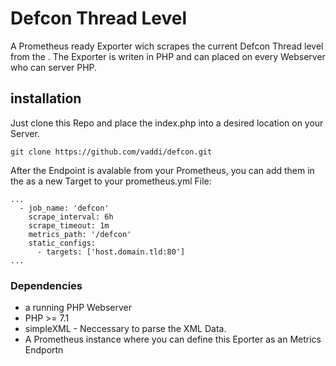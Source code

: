 # Defcon Thread Level #

A Prometheus ready Exporter wich scrapes the current Defcon Thread level from the [](https://www.mi5.gov.uk/). The Exporter is writen in PHP and can placed on every Webserver who can server PHP.


## installation ##

Just clone this Repo and place the index.php into a desired location on your Server.

    git clone https://github.com/vaddi/defcon.git

After the Endpoint is avalable from your Prometheus, you can add them in the as a new Target to your prometheus.yml File:
```
...
  - job_name: 'defcon'
    scrape_interval: 6h
    scrape_timeout: 1m
    metrics_path: '/defcon'
    static_configs:
      - targets: ['host.domain.tld:80']
...
```

### Dependencies ###

- a running PHP Webserver
- PHP >= 7.1
- simpleXML - Neccessary to parse the XML Data.
- A Prometheus instance where you can define this Eporter as an Metrics Endportn

